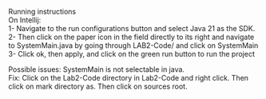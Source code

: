 Running instructions \
On Intellij: \
1- Navigate to the run configurations button and select Java 21 as the SDK. \
2- Then click on the paper icon in the field directly to its right and navigate to SystemMain.java by going through LAB2-Code/ and click on SystemMain \
3- Click ok, then apply, and click on the green run button to run the project

Possible issues: SystemMain is not selectable in java. \
Fix: Click on the Lab2-Code directory in Lab2-Code and right click. Then click on mark directory as. Then click on sources root.
